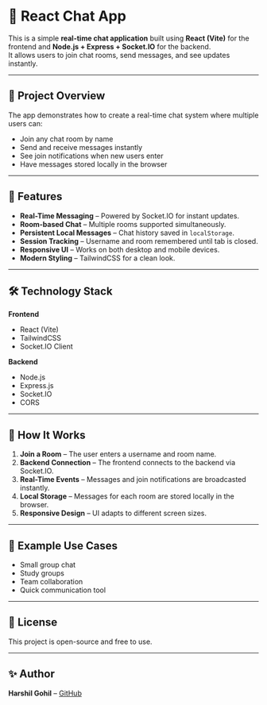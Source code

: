 # 💬 React Chat App

This is a simple **real-time chat application** built using **React (Vite)** for the frontend and **Node.js + Express + Socket.IO** for the backend.  
It allows users to join chat rooms, send messages, and see updates instantly.

---

## 📖 Project Overview
The app demonstrates how to create a real-time chat system where multiple users can:
- Join any chat room by name
- Send and receive messages instantly
- See join notifications when new users enter
- Have messages stored locally in the browser

---

## 🎯 Features
- **Real-Time Messaging** – Powered by Socket.IO for instant updates.
- **Room-based Chat** – Multiple rooms supported simultaneously.
- **Persistent Local Messages** – Chat history saved in `localStorage`.
- **Session Tracking** – Username and room remembered until tab is closed.
- **Responsive UI** – Works on both desktop and mobile devices.
- **Modern Styling** – TailwindCSS for a clean look.

---

## 🛠 Technology Stack
**Frontend**
- React (Vite)
- TailwindCSS
- Socket.IO Client

**Backend**
- Node.js
- Express.js
- Socket.IO
- CORS

---

## 📂 How It Works
1. **Join a Room** – The user enters a username and room name.
2. **Backend Connection** – The frontend connects to the backend via Socket.IO.
3. **Real-Time Events** – Messages and join notifications are broadcasted instantly.
4. **Local Storage** – Messages for each room are stored locally in the browser.
5. **Responsive Design** – UI adapts to different screen sizes.

---

## 📌 Example Use Cases
- Small group chat
- Study groups
- Team collaboration
- Quick communication tool

---

## 📜 License
This project is open-source and free to use.

---

## ✨ Author
**Harshil Gohil** – [GitHub](https://github.com/Gohilharshil201)
